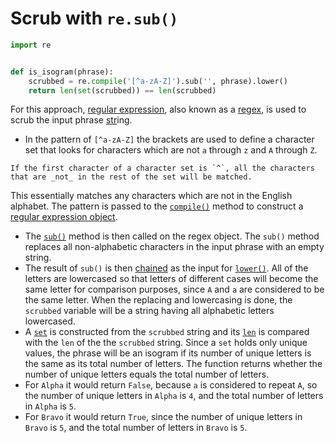 # Scrub with `re.sub()`

```python
import re


def is_isogram(phrase):
    scrubbed = re.compile('[^a-zA-Z]').sub('', phrase).lower()
    return len(set(scrubbed)) == len(scrubbed)

```

For this approach, [regular expression][regex], also known as a [regex][regex-how-to], is used to scrub the input phrase [str][str]ing.
- In the pattern of `[^a-zA-Z]` the brackets are used to define a character set that looks for characters which are not `a` through `z` and `A` through `Z`.
```exercism/note
If the first character of a character set is `^`, all the characters that are _not_ in the rest of the set will be matched.
```
This essentially matches any characters which are not in the English alphabet.
 The pattern is passed to the [`compile()`][compile] method to construct a [regular expression object][regex-object].
- The [`sub()`][sub] method is then called on the regex object.
The `sub()` method replaces all non-alphabetic characters in the input phrase with an empty string.
- The result of `sub()` is then [chained][method-chaining] as the input for [`lower()`][lower].
All of the letters are lowercased so that letters of different cases will become the same letter for comparison purposes,
since `A` and `a` are considered to be the same letter.
When the replacing and lowercasing is done, the `scrubbed` variable will be a string having all alphabetic letters lowercased.
- A [`set`][set] is constructed from the `scrubbed` string and its [`len`][len] is compared with the `len` of the the `scrubbed` string.
Since a `set` holds only unique values, the phrase will be an isogram if its number of unique letters is the same as its total number of letters.
The function returns whether the number of unique letters equals the total number of letters.
- For `Alpha` it would return `False`, because `a` is considered to repeat `A`, so the number of unique letters in `Alpha` is `4`,
and the total number of letters in `Alpha` is `5`.
- For `Bravo` it would return `True`, since the number of unique letters in `Bravo` is `5`, and the total number of letters in `Bravo` is `5`.


[regex]: https://docs.python.org/3/library/re.html
[regex-how-to]: https://docs.python.org/3/howto/regex.html
[str]: https://docs.python.org/3/library/stdtypes.html#textseq
[compile]: https://docs.python.org/3/library/re.html?#re.compile
[regex-object]: https://docs.python.org/3/library/re.html?#re-objects
[sub]: https://docs.python.org/3/library/re.html?#re.sub
[method-chaining]: https://www.tutorialspoint.com/Explain-Python-class-method-chaining
[lower]: https://docs.python.org/3/library/stdtypes.html?highlight=lower#str.lower
[set]: https://docs.python.org/3/library/stdtypes.html?highlight=set#set
[len]: https://docs.python.org/3/library/functions.html?highlight=len#len

